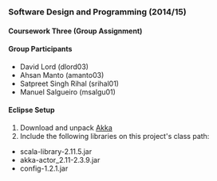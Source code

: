 ### Software Design and Programming (2014/15)
#### Coursework Three (Group Assignment)

#### Group Participants

* David Lord (dlord03)
* Ahsan Manto (amanto03)
* Satpreet Singh Rihal (srihal01)
* Manuel Salgueiro (msalgu01)

#### Eclipse Setup

1. Download and unpack [Akka](http://www.scala-lang.org/download/)
2. Include the following libraries on this project's class path:
  - scala-library-2.11.5.jar  
  - akka-actor_2.11-2.3.9.jar
  - config-1.2.1.jar  

